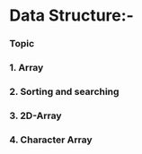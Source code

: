# Data Structure:-

### Topic

### 1. Array 

### 2. Sorting and searching

### 3. 2D-Array

### 4. Character Array
